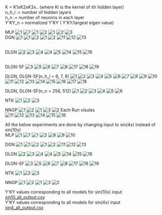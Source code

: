 K = K1xK2xK3x.. (where Ki is the kernel of ith hidden layer) \
n_h_l := number of hidden layers \
n_n := number of neurons in each layer \
Y'KY_n = normalized Y'KY ( Y'KY/largest eigen value) 


MLP
![1](https://user-images.githubusercontent.com/32334380/144845821-b6b5d968-ece7-41cd-9ae7-56226f85ffd8.png)
![7](https://user-images.githubusercontent.com/32334380/146128060-1ed27f7d-f036-4a41-b061-9f58ecfbeec8.png)
![1](https://user-images.githubusercontent.com/32334380/144844279-b7a20b55-cc18-4c94-97fd-a11c9d44f49b.png)
![2](https://user-images.githubusercontent.com/32334380/144844290-11604f71-001b-43c2-82c6-a9c495681b9f.png)
![1](https://user-images.githubusercontent.com/32334380/146000888-575f81a0-2ad4-4b43-b98e-8e2c6fae36c9.png)
![2](https://user-images.githubusercontent.com/32334380/146000965-3a66935e-8e1a-428e-8e40-b8b61cc56e16.png)
![3](https://user-images.githubusercontent.com/32334380/146001042-4c2f0f2c-6694-4ab5-b33c-b1bffc0b3153.png)
\
DGN
![1](https://user-images.githubusercontent.com/32334380/146127812-a3bb5447-5152-41f5-b6b7-4a0c8e108467.png)
![1](https://user-images.githubusercontent.com/32334380/146128083-5429acdc-29d4-4aea-bc46-80e165456ef2.png)
![2](https://user-images.githubusercontent.com/32334380/146128088-6c8f34e6-7ec7-40eb-a0cb-204d05cfd391.png)
![1](https://user-images.githubusercontent.com/32334380/144844744-59612d6b-40e3-4e54-ae21-dc176bba4c65.png)
![2](https://user-images.githubusercontent.com/32334380/144844752-0cb6624b-ca2a-4a16-8001-6024013d9c4c.png)
![11](https://user-images.githubusercontent.com/32334380/146161976-8ef19aac-2f56-4c99-968e-8f6a2cdc3924.png)
![12](https://user-images.githubusercontent.com/32334380/146161989-cab1f843-d323-43d5-a5ef-1ae650a80367.png)
![13](https://user-images.githubusercontent.com/32334380/146161990-d801130f-30d8-479e-88ed-56f82f00e3f8.png)

\
DLGN
![2](https://user-images.githubusercontent.com/32334380/146127822-98bcb52b-f0bb-4d4c-83d5-b8406e600a84.png)
![3](https://user-images.githubusercontent.com/32334380/146128099-e031aad1-f302-4a05-b208-a4709935952c.png)
![4](https://user-images.githubusercontent.com/32334380/146128105-4ad23f6f-2af0-4f18-8dfe-3f279e81fa1e.png)
![4](https://user-images.githubusercontent.com/32334380/144844760-81570edd-d611-4ce7-b7a4-d0466a680240.png)
![5](https://user-images.githubusercontent.com/32334380/144844768-9ff007aa-8fbe-4261-b6c0-5539f1ce19a8.png)
![14](https://user-images.githubusercontent.com/32334380/146162043-b1b03b1b-0dd4-4f61-b5de-2c01b3572396.png)
![15](https://user-images.githubusercontent.com/32334380/146162049-e9dc7c67-400f-4583-9c39-9e779c1de93b.png)
![16](https://user-images.githubusercontent.com/32334380/146162051-c48a2c17-bacc-43b8-8184-11e77ad7c717.png)

\
DLGN-SF
![3](https://user-images.githubusercontent.com/32334380/146127831-52be6c2d-2709-47ca-a4e6-e0ad25ff3d5b.png)
![5](https://user-images.githubusercontent.com/32334380/146128111-32bd0129-fc80-404d-8abf-c1e70f5141bd.png)
![6](https://user-images.githubusercontent.com/32334380/146128113-ca45c992-5606-4010-a73a-e1583af80400.png)
![7](https://user-images.githubusercontent.com/32334380/144844776-9041607b-3583-4123-b1a3-77a55d326d39.png)
![8](https://user-images.githubusercontent.com/32334380/144844789-f48f2885-bd45-464d-b2b8-79ffdc8f9389.png)
![17](https://user-images.githubusercontent.com/32334380/146162080-a5fa58e6-6275-4ae7-a81b-80da668e2b33.png)
![18](https://user-images.githubusercontent.com/32334380/146162091-796093d9-48a4-43e4-b00e-670ae03061a4.png)
![19](https://user-images.githubusercontent.com/32334380/146162093-8b1280e7-7788-44d5-b419-2ac39280d46b.png)



DLGN, DLGN-SF(n_h_l = 6, 7, 8)
![1](https://user-images.githubusercontent.com/32334380/144844989-864065df-1dea-4190-a627-9a6015e36ed9.png)
![2](https://user-images.githubusercontent.com/32334380/144844992-e051e604-640a-4c99-930c-c7e7de3a5022.png)
![3](https://user-images.githubusercontent.com/32334380/144844995-d8b29600-61dd-4d0f-bedc-765e3b024568.png)
![4](https://user-images.githubusercontent.com/32334380/144844997-11e9ac90-842e-4722-9111-be9c9fa66a3b.png)
![5](https://user-images.githubusercontent.com/32334380/144845000-0f941cb9-c906-4fce-b24d-5ab98a58ac45.png)
![6](https://user-images.githubusercontent.com/32334380/144845004-aef732ab-fa71-4054-b3b1-d3f4f637f7e6.png)
![7](https://user-images.githubusercontent.com/32334380/144845008-12190196-6312-4243-a47e-2a3037b0a380.png)
![8](https://user-images.githubusercontent.com/32334380/144845013-a704c408-0ad3-43ee-a93f-c5b34c79a3be.png)
![9](https://user-images.githubusercontent.com/32334380/144845020-e4556b5c-14dc-41d8-b9ed-04a2240052cc.png)
![10](https://user-images.githubusercontent.com/32334380/144845025-a7ea938c-d8fd-40ff-95f2-da1b2f9c0a02.png)
![11](https://user-images.githubusercontent.com/32334380/144845027-ec6a9ef0-7406-49c6-a03b-c004d48c1f23.png)
![12](https://user-images.githubusercontent.com/32334380/144845030-6b8c2a05-5c24-4305-9ce9-c99fddd932af.png)
![13](https://user-images.githubusercontent.com/32334380/144845031-6a64dea9-d309-47cc-9a7b-62b34ac5f70f.png)
![14](https://user-images.githubusercontent.com/32334380/144845036-e7fcde79-01f1-4f59-8b32-c58f215344db.png)
![15](https://user-images.githubusercontent.com/32334380/144845038-b838a4ea-be1f-436d-a128-bb20353c3a10.png)
![16](https://user-images.githubusercontent.com/32334380/144845044-8269ab0a-7ec0-4306-9f12-666a05dcea71.png)
![17](https://user-images.githubusercontent.com/32334380/144845045-c5e8f1f9-2d5b-413e-ba21-00b6e3545638.png)
![18](https://user-images.githubusercontent.com/32334380/144845046-1066a038-9e3d-419d-9975-d3e3502e5b53.png)

DLGN, DLGN-SF(n_n = 256, 512)
![1](https://user-images.githubusercontent.com/32334380/144847127-9e7bcce5-ba23-4934-a160-6f3e6acb3d58.png)
![2](https://user-images.githubusercontent.com/32334380/144847134-e9a5540c-8a0c-48be-b393-91b02108131a.png)
![3](https://user-images.githubusercontent.com/32334380/144847135-9bb986dd-4442-469e-be1a-e7c7441db01f.png)
![4](https://user-images.githubusercontent.com/32334380/144847138-d6a2ef4d-b182-4a45-bc2b-8bbff05196d4.png)
![5](https://user-images.githubusercontent.com/32334380/144847139-8c4e2e4b-2afc-47b1-83b6-238a125bd29f.png)
![6](https://user-images.githubusercontent.com/32334380/144847141-3d7e38dc-a8f7-4052-996e-13304997695b.png)

NTK
![1](https://user-images.githubusercontent.com/32334380/146129601-8ed7511f-b2fa-4384-ad6f-1dc6b0387021.png)
![2](https://user-images.githubusercontent.com/32334380/146129608-ed2b6836-88cc-4bec-bc8b-61987de0a7c7.png)
![3](https://user-images.githubusercontent.com/32334380/146129609-776b3df6-02b2-40ee-9ec9-5655570d9bd7.png)

NNGP
![1](https://user-images.githubusercontent.com/32334380/146129636-05f09bbd-7c91-46d7-8716-04fa4e3519d8.png)
![2](https://user-images.githubusercontent.com/32334380/146129639-e833a5b1-50c6-4965-88f8-0251e327bb1d.png)
![1](https://user-images.githubusercontent.com/32334380/147534318-335477b2-0a17-418d-b249-701233324b5a.png)
![3](https://user-images.githubusercontent.com/32334380/146129642-5662ab67-2fa1-4450-b326-fb2b70b470ed.png)
![2](https://user-images.githubusercontent.com/32334380/147534336-f0c18cc9-2a50-4ca6-a1f8-af010fbe3e01.png)
Each Run visulas \
![11](https://user-images.githubusercontent.com/32334380/147543986-a6141e5e-c1dc-4370-b200-dccfd87ad381.png)
![12](https://user-images.githubusercontent.com/32334380/147543992-4f09e232-77b3-48de-b1be-90f9654ea837.png)
![13](https://user-images.githubusercontent.com/32334380/147543995-930c6c11-d7bb-4997-b5d1-f11b63128f20.png)
![14](https://user-images.githubusercontent.com/32334380/147543997-67428053-73b1-4956-9ddc-dcf4a428f4ea.png)
![15](https://user-images.githubusercontent.com/32334380/147544000-59817344-1103-4f5e-9197-772a2a7cb1f4.png)
![16](https://user-images.githubusercontent.com/32334380/147544002-f1d53b5b-2fa6-43e2-8725-edf2302f5ab2.png)


All the below experiments are done by changing input to sin(4x) instead of sin(10x) \
MLP
![1](https://user-images.githubusercontent.com/32334380/146128800-7901832a-552a-44a5-83f2-e58f9d2dfe6e.png)
![7](https://user-images.githubusercontent.com/32334380/146128843-3b13704b-3865-4cb6-b091-5f2233d7a36c.png)
![1](https://user-images.githubusercontent.com/32334380/144851265-1cee0695-bb3a-42af-9f75-0b8dd225693e.png)
![2](https://user-images.githubusercontent.com/32334380/144851273-f3660e0c-0a38-4589-9615-6c206bfff691.png)
![8](https://user-images.githubusercontent.com/32334380/146163278-e9c25914-a4d2-4118-adb3-a444ebd077fb.png)
![9](https://user-images.githubusercontent.com/32334380/146163287-2a8d9d8f-53ad-4b59-9b16-ff7aa48a7018.png)
![10](https://user-images.githubusercontent.com/32334380/146163291-ff1fd494-08b3-4c44-b6fe-0f89948ba003.png)

DGN
![1](https://user-images.githubusercontent.com/32334380/146158453-4683a55d-881d-4975-8600-16c2d5e7296b.png)
![1](https://user-images.githubusercontent.com/32334380/146129186-1c686666-023a-4ff7-97f1-15bea78ed830.png)
![2](https://user-images.githubusercontent.com/32334380/146129192-c09209a0-a0eb-4a9d-bc69-d85b8aa7b5fd.png)
![1](https://user-images.githubusercontent.com/32334380/144875047-6fb1c44a-b45e-41f8-ba6b-f6370ad9f641.png)
![2](https://user-images.githubusercontent.com/32334380/144875061-f98bddce-7be6-457e-beab-9a6052d47ae8.png)
![11](https://user-images.githubusercontent.com/32334380/146162554-7279ff54-40b4-47ff-badc-fa75f11f62c8.png)
![12](https://user-images.githubusercontent.com/32334380/146162563-16441380-8409-41e6-942e-089915c162e9.png)
![13](https://user-images.githubusercontent.com/32334380/146162565-6efc5fe4-937e-48da-9080-b313ccd424f6.png)

DLGN
![2](https://user-images.githubusercontent.com/32334380/146158486-ad15a457-5615-4f0e-9921-1f3a666ea809.png)
![3](https://user-images.githubusercontent.com/32334380/146129203-e4cd26b6-c18f-4d35-a9d8-8bc028b212f9.png)
![4](https://user-images.githubusercontent.com/32334380/146129207-d022c10d-3390-4f45-94ab-5d38a8ca91b1.png)
![4](https://user-images.githubusercontent.com/32334380/144875066-aea07d41-cc27-4494-a296-ff644883ce65.png)
![5](https://user-images.githubusercontent.com/32334380/144875068-8aa210b8-a100-4fe5-90b7-3a6d63dcea75.png)
![14](https://user-images.githubusercontent.com/32334380/146162599-c412ba3f-a577-46f0-bea4-1b4693682206.png)
![15](https://user-images.githubusercontent.com/32334380/146162608-974ae0e3-8acc-4b8a-867d-1da19c9b8fdc.png)
![16](https://user-images.githubusercontent.com/32334380/146162610-0fd3ad02-de75-4424-ae0f-016d41f112d9.png)

DLGN-SF
![3](https://user-images.githubusercontent.com/32334380/146158517-e68796ff-0c5c-47d3-b958-ba0660c0d87f.png)
![5](https://user-images.githubusercontent.com/32334380/146129222-7c652d87-dc1b-4790-b588-fecd444b87d5.png)
![6](https://user-images.githubusercontent.com/32334380/146129229-acdc7aa2-2db7-4500-8988-a3fb8e373869.png)
![7](https://user-images.githubusercontent.com/32334380/144875073-0c2e8fca-f89f-4be9-9762-0c110d9f7b3b.png)
![8](https://user-images.githubusercontent.com/32334380/144875075-104f2b25-31a5-4aca-8d07-323eddd20a74.png)
![17](https://user-images.githubusercontent.com/32334380/146162650-54ec84f2-2ff4-4657-9fdf-7e108a5361c6.png)
![18](https://user-images.githubusercontent.com/32334380/146162665-a1167e6a-f64e-476e-b567-d8fcdc53bc82.png)
![19](https://user-images.githubusercontent.com/32334380/146162669-a3ea4fc3-5ffc-4c4f-8eef-3bc0fd057b18.png)


NTK
![1](https://user-images.githubusercontent.com/32334380/146129749-67cf4200-3808-43c4-8a66-45c990ffe148.png)
![2](https://user-images.githubusercontent.com/32334380/146129759-a09e4b15-6018-4759-ab9d-8a3a774d75b2.png)
![3](https://user-images.githubusercontent.com/32334380/146129763-ee4afe27-0670-47e1-a95f-e4a0373438c6.png)

NNGP
![1](https://user-images.githubusercontent.com/32334380/146129783-cf77db58-f9aa-41e2-966e-ba25744e4b85.png)
![2](https://user-images.githubusercontent.com/32334380/146129790-8e75751f-07ea-49e0-88fe-0cd663c4b291.png)
![1](https://user-images.githubusercontent.com/32334380/147534370-49bef0e5-5b92-4c58-9883-6cb319de5deb.png)
![3](https://user-images.githubusercontent.com/32334380/146129791-6aae6881-32c1-492f-8c66-5ece640b41e5.png)
![2](https://user-images.githubusercontent.com/32334380/147534382-4ab6809a-7843-466b-a34f-c97ca25b22e4.png)


Y'KY values corresponding to all models for sin(10x) input \
[sin10_all_output.csv](https://github.com/maheshyadav007/research/files/7661868/sin10_all_output.csv) \
Y'KY values corresponding to all models for sin(4x) input \
[sin4_all_output.csv](https://github.com/maheshyadav007/research/files/7661869/sin4_all_output.csv)

